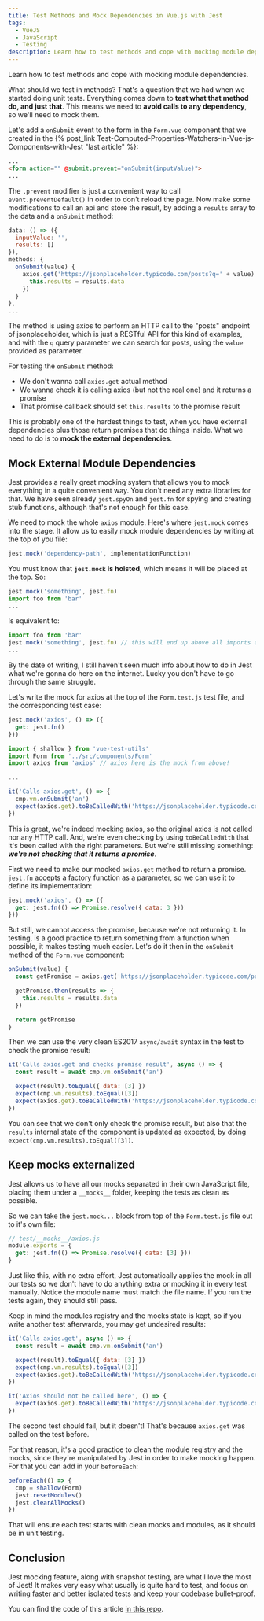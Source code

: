 ```yaml
---
title: Test Methods and Mock Dependencies in Vue.js with Jest
tags:
  - VueJS
  - JavaScript
  - Testing
description: Learn how to test methods and cope with mocking module dependencies.
---
```


Learn how to test methods and cope with mocking module dependencies.

<!-- more -->

What should we test in methods? That's a question that we had when we started doing unit tests. Everything comes down to **test what that method do, and just that**. This means we need to **avoid calls to any dependency**, so we'll need to mock them.

Let's add a `onSubmit` event to the form in the `Form.vue` component that we created in the {% post_link Test-Computed-Properties-Watchers-in-Vue-js-Components-with-Jest "last article" %}:

```html
...
<form action="" @submit.prevent="onSubmit(inputValue)">
...
```

The `.prevent` modifier is just a convenient way to call `event.preventDefault()` in order to don't reload the page. Now make some modifications to call an api and store the result, by adding a `results` array to the data and a `onSubmit` method:

```javascript
data: () => ({
  inputValue: '',
  results: []
}),
methods: {
  onSubmit(value) {
    axios.get('https://jsonplaceholder.typicode.com/posts?q=' + value).then(results => {
      this.results = results.data
    })
  }
},
...
```

The method is using axios to perform an HTTP call to the "posts" endpoint of jsonplaceholder, which is just a RESTful API for this kind of examples, and with the `q` query parameter we can search for posts, using the `value` provided as parameter.

For testing the `onSubmit` method:

 - We don't wanna call `axios.get` actual method
 - We wanna check it is calling axios (but not the real one) and it returns a promise
 - That promise callback should set `this.results` to the promise result

This is probably one of the hardest things to test, when you have external dependencies plus those return promises that do things inside. What we need to do is to **mock the external dependencies**.

## Mock External Module Dependencies

Jest provides a really great mocking system that allows you to mock everything in a quite convenient way. You don't need any extra libraries for that. We have seen already `jest.spyOn` and `jest.fn` for spying and creating stub functions, although that's not enough for this case.

We need to mock the whole `axios` module. Here's where `jest.mock` comes into the stage. It allow us to easily mock module dependencies by writing at the top of you file:

```javascript
jest.mock('dependency-path', implementationFunction)
```

You must know that **`jest.mock` is hoisted**, which means it will be placed at the top. So:

```javascript
jest.mock('something', jest.fn)
import foo from 'bar'
...
```

Is equivalent to:

```javascript
import foo from 'bar'
jest.mock('something', jest.fn) // this will end up above all imports and everything
...
```

By the date of writing, I still haven't seen much info about how to do in Jest what we're gonna do here on the internet. Lucky you don't have to go through the same struggle.

Let's write the mock for axios at the top of the `Form.test.js` test file, and the corresponding test case:

```javascript
jest.mock('axios', () => ({
  get: jest.fn()
}))

import { shallow } from 'vue-test-utils'
import Form from '../src/components/Form'
import axios from 'axios' // axios here is the mock from above!

...

it('Calls axios.get', () => {
  cmp.vm.onSubmit('an')
  expect(axios.get).toBeCalledWith('https://jsonplaceholder.typicode.com/posts?q=an')
})
```

This is great, we're indeed mocking axios, so the original axios is not called nor any HTTP call. And, we're even checking by using `toBeCalledWith` that it's been called with the right parameters. But we're still missing something: **_we're not checking that it returns a promise_**.

First we need to make our mocked `axios.get` method to return a promise. `jest.fn` accepts a factory function as a parameter, so we can use it to define its implementation:

```javascript
jest.mock('axios', () => ({
  get: jest.fn(() => Promise.resolve({ data: 3 }))
}))
```

But still, we cannot access the promise, because we're not returning it. In testing, is a good practice to return something from a function when possible, it makes testing much easier. Let's do it then in the `onSubmit` method of the `Form.vue` component:

```javascript
onSubmit(value) {
  const getPromise = axios.get('https://jsonplaceholder.typicode.com/posts?q=' + value)

  getPromise.then(results => {
    this.results = results.data
  })

  return getPromise
}
```

Then we can use the very clean ES2017 `async/await` syntax in the test to check the promise result:

```javascript
it('Calls axios.get and checks promise result', async () => {
  const result = await cmp.vm.onSubmit('an')

  expect(result).toEqual({ data: [3] })
  expect(cmp.vm.results).toEqual([3])
  expect(axios.get).toBeCalledWith('https://jsonplaceholder.typicode.com/posts?q=an')
})
```

You can see that we don't only check the promise result, but also that the `results` internal state of the component is updated as expected, by doing `expect(cmp.vm.results).toEqual([3])`.

## Keep mocks externalized

Jest allows us to have all our mocks separated in their own JavaScript file, placing them under a `__mocks__` folder, keeping the tests as clean as possible.

So we can take the `jest.mock...` block from top of the `Form.test.js` file out to it's own file:

```javascript
// test/__mocks__/axios.js
module.exports = {
  get: jest.fn(() => Promise.resolve({ data: [3] }))
}
```

Just like this, with no extra effort, Jest automatically applies the mock in all our tests so we don't have to do anything extra or mocking it in every test manually. Notice the module name must match the file name. If you run the tests again, they should still pass.

Keep in mind the modules registry and the mocks state is kept, so if you write another test afterwards, you may get undesired results:

```javascript
it('Calls axios.get', async () => {
  const result = await cmp.vm.onSubmit('an')

  expect(result).toEqual({ data: [3] })
  expect(cmp.vm.results).toEqual([3])
  expect(axios.get).toBeCalledWith('https://jsonplaceholder.typicode.com/posts?q=an')
})

it('Axios should not be called here', () => {
  expect(axios.get).toBeCalledWith('https://jsonplaceholder.typicode.com/posts?q=an')
})
```

The second test should fail, but it doesn't! That's because `axios.get` was called on the test before.

For that reason, it's a good practice to clean the module registry and the mocks, since they're manipulated by Jest in order to make mocking happen. For that you can add in your `beforeEach`:

```javascript
beforeEach(() => {
  cmp = shallow(Form)
  jest.resetModules()
  jest.clearAllMocks()
})
```

That will ensure each test starts with clean mocks and modules, as it should be in unit testing.

## Conclusion

Jest mocking feature, along with snapshot testing, are what I love the most of Jest! It makes very easy what usually is quite hard to test, and focus on writing faster and better isolated tests and keep your codebase bullet-proof.

You can find the code of this article [in this repo](https://github.com/alexjoverm/vue-testing-series/tree/Test-State-Computed-Properties-and-Methods-in-Vue-js-Components-with-Jest).



